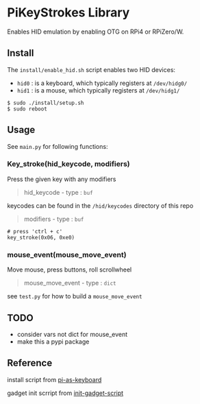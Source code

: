 # PiKeyStrokes Library
Enables HID emulation by enabling OTG on RPi4 or RPiZero/W.

## Install
The `install/enable_hid.sh` script enables two HID devices:
- `hid0` : is a keyboard, which typically registers at `/dev/hidg0/`
- `hid1` : is a mouse, which typically registers at `/dev/hidg1/`

```
$ sudo ./install/setup.sh
$ sudo reboot
```

## Usage
See `main.py` for following functions: 

### Key_stroke(hid_keycode, modifiers)
Press the given key with any modifiers

> hid_keycode - type : `buf`

keycodes can be found in the `/hid/keycodes` directory of this repo

> modifiers - type : `buf`


```
# press 'ctrl + c'
key_stroke(0x06, 0xe0)
```

### mouse_event(mouse_move_event)
Move mouse, press buttons, roll scrollwheel
> mouse_move_event - type : `dict`

see `test.py` for how to build a `mouse_move_event`

## TODO
- consider vars not dict for mouse_event
- make this a pypi package

## Reference
install script from [pi-as-keyboard](https://github.com/c4software/pi-as-keyboard)

gadget init scrript from [init-gadget-script](https://github.com/mtlynch/tinypilot/blob/master/scripts/usb-gadget/init-usb-gadget)